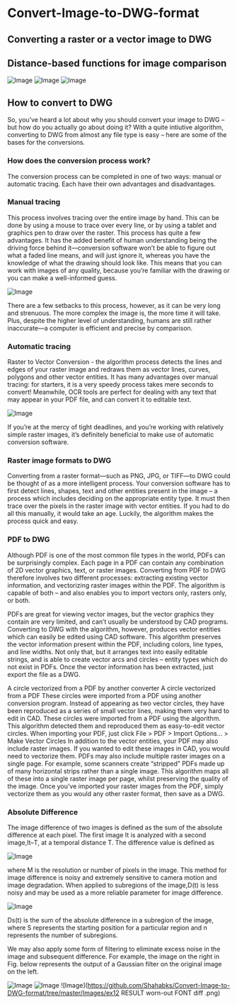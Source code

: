 # Convert-Image-to-DWG-format
## Converting a raster or a vector image to DWG 
## Distance-based functions for image comparison

![Image](https://github.com/Shahabks/Convert-Image-to-DWG-format/blob/master/Images/left.png)
![Image](https://github.com/Shahabks/Convert-Image-to-DWG-format/tree/master/Images/right.png)
![Image](https://github.com/Shahabks/Convert-Image-to-DWG-format/tree/master/Images/leftright.png)


## How to convert to DWG
So, you’ve heard a lot about why you should convert your image to DWG – but how do you actually go about doing it? 
With a quite intiutive algorithm, converting to DWG from almost any file type is easy – here are some of the bases for the conversions. 

### How does the conversion process work? 
The conversion process can be completed in one of two ways: manual or automatic tracing. Each have their own advantages and 
disadvantages.

### Manual tracing
This process involves tracing over the entire image by hand. This can be done by using a mouse to trace over every line, or by 
using a tablet and graphics pen to draw over the raster. This process has quite a few advantages. It has the added benefit of 
human understanding being the driving force behind it—conversion software won’t be able to figure out what a faded line means, 
and will just ignore it, whereas you have the knowledge of what the drawing should look like. This means that you can work with 
images of any quality, because you’re familiar with the drawing or you can make a well-informed guess.

![Image](https://github.com/Shahabks/Convert-Image-to-DWG-format/tree/master/Images/manual-tracing-raster1.png)

There are a few setbacks to this process, however, as it can be very long and strenuous. The more complex the image is, the more 
time it will take. Plus, despite the higher level of understanding, humans are still rather inaccurate—a computer is efficient and 
precise by comparison. 

### Automatic tracing
Raster to Vector Conversion - the algorithm process detects the lines and edges of your raster image and redraws them as vector lines,
curves, polygons and other vector entities. It has many advantages over manual tracing: for starters, it is a very speedy process 
takes mere seconds to convert! Meanwhile, OCR tools are perfect for dealing with any text that may appear in your PDF file, and can 
convert it to editable text.

![Image](https://github.com/Shahabks/Convert-Image-to-DWG-format/tree/master/Images/raster-to-vector-conversion-300x207.png)

If you’re at the mercy of tight deadlines, and you’re working with relatively simple raster images, it’s definitely beneficial to 
make use of automatic conversion software. 

### Raster image formats to DWG
Converting from a raster format—such as PNG, JPG, or TIFF—to DWG could be thought of as a more intelligent process. Your conversion 
software has to first detect lines, shapes, text and other entities present in the image – a process which includes deciding on 
the appropriate entity type. It must then trace over the pixels in the raster image with vector entities. If you had to do all this 
manually, it would take an age. Luckily, the algorithm makes the process quick and easy.

### PDF to DWG
Although PDF is one of the most common file types in the world, PDFs can be surprisingly complex. Each page in a PDF can contain any 
combination of 2D vector graphics, text, or raster images. Converting from PDF to DWG therefore involves two different processes: 
extracting existing vector information, and vectorizing raster images within the PDF. The algorithm is capable of both – and also enables 
you to import vectors only, rasters only, or both.

PDFs are great for viewing vector images, but the vector graphics they contain are very limited, and can’t usually be understood by 
CAD programs. Converting to DWG with the algorithm, however, produces vector entities which can easily be edited using CAD software. 
This algorithm preserves the vector information present within the PDF, including colors, line types, and line widths. Not only that, but it 
arranges text into easily editable strings, and is able to create vector arcs and circles – entity types which do not exist in PDFs. 
Once the vector information has been extracted, just export the file as a DWG.

A circle vectorized from a PDF by another converter	A circle vectorized from a PDF 
These circles were imported from a PDF using another conversion program. Instead of appearing as two vector circles, they have been 
reproduced as a series of small vector lines, making them very hard to edit in CAD.	These circles were imported from a PDF using 
the algorithm. This algorithm detected them and reproduced them as easy-to-edit vector circles. When importing your PDF, 
just click File > PDF > Import Options… > Make Vector Circles
In addition to the vector entities, your PDF may also include raster images. If you wanted to edit these images in CAD, 
you would need to vectorize them. PDFs may also include multiple raster images on a single page. For example, some scanners 
create “stripped” PDFs made up of many horizontal strips rather than a single image. This algorithm maps all of these into a single raster 
image per page, whilst preserving the quality of the image. Once you’ve imported your raster images from the PDF, simply vectorize
them as you would any other raster format, then save as a DWG.

### Absolute Difference
The image difference of two images is defined as the sum of the absolute difference at each pixel. The first image It is analyzed 
with a second image,It–T, at a temporal distance T. The difference value is defined as

![Image](https://github.com/Shahabks/Convert-Image-to-DWG-format/tree/master/Images/1.png)

where M is the resolution or number of pixels in the image. This method for image difference is noisy and extremely sensitive to 
camera motion and image degradation. When applied to subregions of the image,D(t) is less noisy and may be used as a more reliable 
parameter for image difference.

![Image](https://github.com/Shahabks/Convert-Image-to-DWG-format/tree/master/Images/2.png)

Ds(t) is the sum of the absolute difference in a subregion of the image, where S represents the starting position for a particular 
region and n represents the number of subregions.

We may also apply some form of filtering to eliminate excess noise in the image and subsequent difference. For example, the image on
the right in Fig. below represents the output of a Gaussian filter on the original image on the left.

![Image](https://github.com/Shahabks/Convert-Image-to-DWG-format/tree/master/Images/ex1.png)
![Image](https://github.com/Shahabks/Convert-Image-to-DWG-format/tree/master/Images/ex2.png)
![Image](https://github.com/Shahabks/Convert-Image-to-DWG-format/tree/master/Images/ex12 RESULT worn-out FONT diff
.png)
